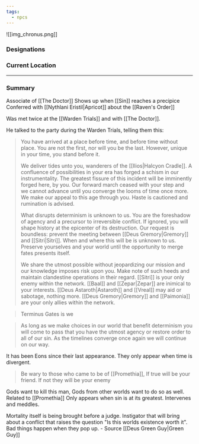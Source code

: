 ```yaml
---
tags:
  - npcs
---
```

![[img_chronus.png]]

### Designations


### Current Location


___
### Summary
Associate of [[The Doctor]]
Shows up when [[Sin]] reaches a precipice 
Conferred with [[Nythlani Eristil|Apricot]] about the [[Raven's Order]]

Was met twice at the [[Warden Trials]] and with [[The Doctor]].

He talked to the party during the Warden Trials, telling them this:

> You have arrived at a place before time, and before time without place. You are not the first, nor will you be the last. However, unique in your time, you stand before it. 
>
> We deliver tides unto you, wanderers of the [[Ilios|Halcyon Cradle]]. A confluence of possibilities in your era has forged a schism in our instrumentality. The greatest fissure of this incident will be imminently forged here, by you. Our forward march ceased with your step and we cannot advance until you converge the looms of time once more. We make our appeal to this age through you. Haste is cautioned and rumination is advised.
>
> What disrupts determinism is unknown to us. You are the foreshadow of agency and a precursor to irreversible conflict. If ignored, you will shape history at the epicenter of its destruction. Our request is boundless: prevent the meeting between [[Deus Gremory|Gremory]] and [[Sitri|Sitri]]. When and where this will be is unknown to us. Preserve yourselves and your world until the opportunity to merge fates presents itself. 
> 
> We share the utmost possible without jeopardizing our mission and our knowledge imposes risk upon you. Make note of such heeds and maintain clandestine operations in their regard. [[Sitri]] is your only enemy within the network. [[Baal]] and [[Zepar|Zepar]] are inimical to your interests. [[Deus Astaroth|Astaroth]] and [[Vreal]] may aid or sabotage, nothing more. [[Deus Gremory|Gremory]] and [[Paimonia]] are your only allies within the network.

> Terminus Gates is we

> As long as we make choices in our world that benefit determinism you will come to pass that you have the utmost agency or restore order to all of our sin. As the timelines converge once again we will continue on our way.

It has been Eons since their last appearance. They only appear when time is divergent. 

> Be wary to those who came to be of [[Promethia]], If true will be your friend. If not they will be your enemy

Gods want to kill this man, Gods from other worlds want to do so as well.
Related to [[Promethia]]
Only appears when sin is at its greatest. Intervenes and meddles.


Mortality itself is being brought before a judge.
Instigator that will bring about a conflict that raises the question "Is this worlds existence worth it".
Bad things happen when they pop up. - Source [[Deus Green Guy|Green Guy]]